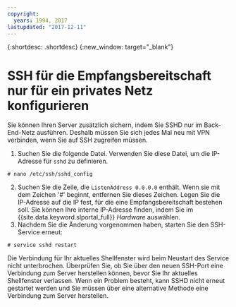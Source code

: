 ```yaml
---
copyright:
  years: 1994, 2017
lastupdated: "2017-12-11"
---
```


{:shortdesc: .shortdesc}
{:new_window: target="_blank"}

# SSH für die Empfangsbereitschaft nur für ein privates Netz konfigurieren

Sie können Ihren Server zusätzlich sichern, indem Sie SSHD nur im Back-End-Netz ausführen. Deshalb müssen Sie sich jedes Mal neu mit VPN verbinden, wenn Sie auf SSH zugreifen müssen.

1. Suchen Sie die folgende Datei. Verwenden Sie diese Datei, um die IP-Adresse für `sshd` zu definieren.
```
# nano /etc/ssh/sshd_config
```

2. Suchen Sie die Zeile, die `ListenAddress 0.0.0.0` enthält. Wenn sie mit dem Zeichen '#' beginnt, entfernen Sie dieses Zeichen. Legen Sie die IP-Adresse auf die IP fest, für die eine Empfangsbereitschaft bestehen soll. Sie können Ihre interne IP-Adresse finden, indem Sie im {{site.data.keyword.slportal_full}} *Hardware* auswählen.
3. Nachdem Sie die Änderung vorgenommen haben, starten Sie den SSH-Service erneut:
```
# service sshd restart
```

Die Verbindung für Ihr aktuelles Shellfenster wird beim Neustart des Service nicht unterbrochen. Überprüfen Sie, ob Sie über den neuen SSH-Port eine Verbindung zum Server herstellen können, bevor Sie Ihr aktuelles Shellfenster verlassen. Wenn ein Problem besteht, kann SSHD nicht erneut gestartet werden und Sie müssen über eine alternative Methode eine Verbindung zum Server herstellen.
